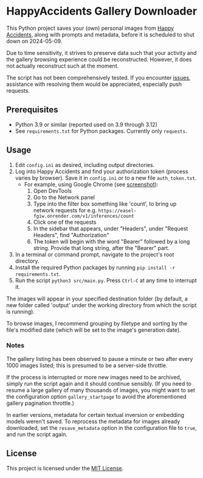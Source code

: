 # HappyAccidents Gallery Downloader

This Python project saves your (own) personal images from [Happy Accidents](https://www.happyaccidents.ai/), along with prompts and metadata, before it is scheduled to shut down on 2024-05-09.

Due to time sensitivity, it strives to preserve data such that your activity and the gallery browsing experience could be reconstructed. However, it does not actually reconstruct such at the moment.

The script has not been comprehensively tested. If you encounter [issues](../../issues), assistance with resolving them would be appreciated, especially push requests.

## Prerequisites
- Python 3.9 or similar (reported used on 3.9 through 3.12)
- See `requirements.txt` for Python packages. Currently only `requests`.

## Usage
1. Edit `config.ini` as desired, including output directories.
2. Log into Happy Accidents and find your authorization token (process varies by browser). Save it in `config.ini` or to a new file `auth_token.txt`.
    - For example, using Google Chrome (see [screenshot](/doc/auth%20token%20in%20devtools.png)):
        1. Open DevTools
        2. Go to the Network panel
        3. Type into the filter box something like 'count', to bring up network requests for e.g. `https://easel-fgiw.onrender.com/v1/inferences/count`
        4. Click one of the requests
        5. In the sidebar that appears, under "Headers", under "Request Headers", find "Authorization"
        6. The token will begin with the word "Bearer" followed by a long string. Provide that long string, after the "Bearer" part.
3. In a terminal or command prompt, navigate to the project's root directory.
4. Install the required Python packages by running `pip install -r requirements.txt`.
5. Run the script `python3 src/main.py`. Press `Ctrl-C` at any time to interrupt it.

The images will appear in your specified destination folder (by default, a new folder called 'output' under the working directory from which the script is running).

To browse images, I recommend grouping by filetype and sorting by the file's modified date (which will be set to the image's generation date).

### Notes
The gallery listing has been observed to pause a minute or two after every 1000 images listed; this is presumed to be a server-side throttle.

If the process is interrupted or more new images need to be archived, simply run the script again and it should continue sensibly. (If you need to resume a large gallery of many thousands of images, you might want to set the configuration option `gallery_startpage` to avoid the aforementioned gallery pagination throttle.)

In earlier versions, metadata for certain textual inversion or embedding models weren't saved. To reprocess the metadata for images already downloaded, set the `resave_metadata` option in the configuration file to `true`, and run the script again.

## License

This project is licensed under the [MIT License](LICENSE).
